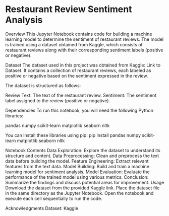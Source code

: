 
# Restaurant Review Sentiment Analysis
Overview
This Jupyter Notebook contains code for building a machine learning model to determine the sentiment of restaurant reviews. The model is trained using a dataset obtained from Kaggle, which consists of restaurant reviews along with their corresponding sentiment labels (positive or negative).

Dataset
The dataset used in this project was obtained from Kaggle: Link to Dataset. It contains a collection of restaurant reviews, each labeled as positive or negative based on the sentiment expressed in the review.

The dataset is structured as follows:

Review Text: The text of the restaurant review.
Sentiment: The sentiment label assigned to the review (positive or negative).

Dependencies
To run this notebook, you will need the following Python libraries:

pandas
numpy
scikit-learn
matplotlib
seaborn
nltk

You can install these libraries using pip:
pip install pandas numpy scikit-learn matplotlib seaborn nltk

Notebook Contents
Data Exploration: Explore the dataset to understand its structure and content.
Data Preprocessing: Clean and preprocess the text data before building the model.
Feature Engineering: Extract relevant features from the text data.
Model Building: Build and train a machine learning model for sentiment analysis.
Model Evaluation: Evaluate the performance of the trained model using various metrics.
Conclusion: Summarize the findings and discuss potential areas for improvement.
Usage
Download the dataset from the provided Kaggle link.
Place the dataset file in the same directory as the Jupyter Notebook.
Open the notebook and execute each cell sequentially to run the code.

Acknowledgments
Dataset: Kaggle
